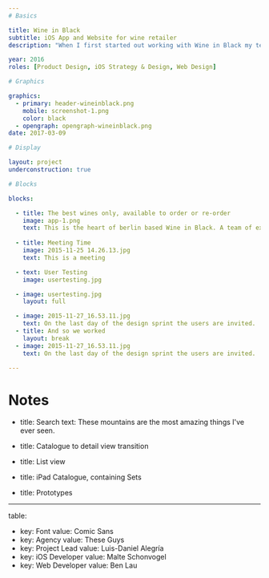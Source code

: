 ```yaml
---
# Basics

title: Wine in Black
subtitle: iOS App and Website for wine retailer
description: "When I first started out working with Wine in Black my team was briefed with designing, develop and launching the next generation wine purchasing App. What we released wasn't just a shop in the App Store but arguably the fastest and easiest way to purchase wine."

year: 2016
roles: [Product Design, iOS Strategy & Design, Web Design]

# Graphics

graphics:
  - primary: header-wineinblack.png
    mobile: screenshot-1.png
    color: black
  - opengraph: opengraph-wineinblack.png
date: 2017-03-09

# Display

layout: project
underconstruction: true

# Blocks

blocks:

  - title: The best wines only, available to order or re-order
    image: app-1.png
    text: This is the heart of berlin based Wine in Black. A team of experts sample hundreds of bottles of wine — they have the best job in the world — and selects only a few for the shop.
  
  - title: Meeting Time
    image: 2015-11-25 14.26.13.jpg
    text: This is a meeting 

  - text: User Testing
    image: usertesting.jpg

  - image: usertesting.jpg
    layout: full

  - image: 2015-11-27_16.53.11.jpg
    text: On the last day of the design sprint the users are invited.
  - title: And so we worked
    layout: break
  - image: 2015-11-27_16.53.11.jpg
    text: On the last day of the design sprint the users are invited.

---
```


# Notes 

  - title: Search
    text: These mountains are the most amazing things I've ever seen.

  - title: Catalogue to detail view transition

  - title: List view

  - title: iPad Catalogue, containing Sets

  - title: Prototypes

- - -

  table:
  - key: Font
    value: Comic Sans
  - key: Agency
    value: These Guys
  - key: Project Lead
    value: Luis-Daniel Alegría
  - key: iOS Developer
    value: Malte Schonvogel
  - key: Web Developer
    value: Ben Lau